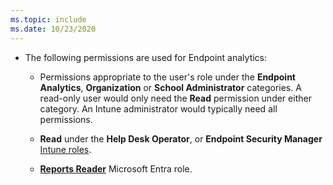 ```yaml
---
ms.topic: include
ms.date: 10/23/2020
---
```

<!--Don't apply H2 in this include file since they are context driven by article. Used in overview.md, enroll-configmgr.md and enroll-intune.md files -->

- The following permissions are used for Endpoint analytics:
  - Permissions appropriate to the user's role under the **Endpoint Analytics**,  **Organization** or **School Administrator** categories.
A read-only user would only need the **Read** permission under either category. An Intune administrator would typically need all permissions.

  - **Read** under the **Help Desk Operator**, or **Endpoint Security Manager** [Intune roles](../../intune-service/fundamentals/role-based-access-control.md).

  - [**Reports Reader**](/azure/active-directory/roles/permissions-reference#reports-reader) Microsoft Entra role.
